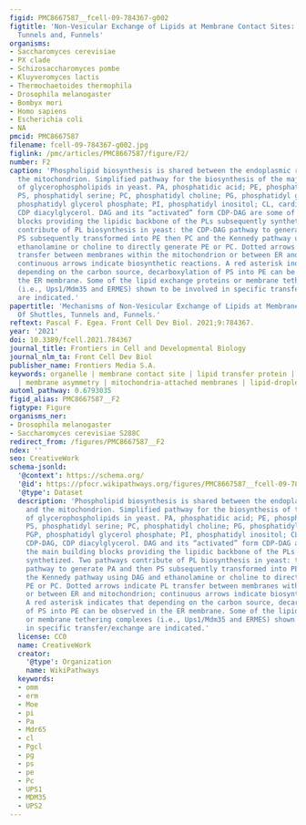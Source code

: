 ```yaml
---
figid: PMC8667587__fcell-09-784367-g002
figtitle: 'Non-Vesicular Exchange of Lipids at Membrane Contact Sites: Of Shuttles,
  Tunnels and, Funnels'
organisms:
- Saccharomyces cerevisiae
- PX clade
- Schizosaccharomyces pombe
- Kluyveromyces lactis
- Thermochaetoides thermophila
- Drosophila melanogaster
- Bombyx mori
- Homo sapiens
- Escherichia coli
- NA
pmcid: PMC8667587
filename: fcell-09-784367-g002.jpg
figlink: /pmc/articles/PMC8667587/figure/F2/
number: F2
caption: 'Phospholipid biosynthesis is shared between the endoplasmic reticulum and
  the mitochondrion. Simplified pathway for the biosynthesis of the major classes
  of glycerophospholipids in yeast. PA, phosphatidic acid; PE, phosphatidyl ethanolamine;
  PS, phosphatidyl serine; PC, phosphatidyl choline; PG, phosphatidyl glycerol; PGP,
  phosphatidyl glycerol phosphate; PI, phosphatidyl inositol; CL, cardiolipin. CDP-DAG,
  CDP diacylglycerol. DAG and its “activated” form CDP-DAG are some of the main building
  blocks providing the lipidic backbone of the PLs subsequently synthetized. Two pathways
  contribute of PL biosynthesis in yeast: the CDP-DAG pathway to generate PA and then
  PS subsequently transformed into PE then PC and the Kennedy pathway using DAG and
  ethanolamine or choline to directly generate PE or PC. Dotted arrows indicate PL
  transfer between membranes within the mitochondrion or between ER and mitochondrion;
  continuous arrows indicate biosynthetic reactions. A red asterisk indicates that
  depending on the carbon source, decarboxylation of PS into PE can be observed in
  the ER membrane. Some of the lipid exchange proteins or membrane tethering complexes
  (i.e., Ups1/Mdm35 and ERMES) shown to be involved in specific transfer/exchange
  are indicated.'
papertitle: 'Mechanisms of Non-Vesicular Exchange of Lipids at Membrane Contact Sites:
  Of Shuttles, Tunnels and, Funnels.'
reftext: Pascal F. Egea. Front Cell Dev Biol. 2021;9:784367.
year: '2021'
doi: 10.3389/fcell.2021.784367
journal_title: Frontiers in Cell and Developmental Biology
journal_nlm_ta: Front Cell Dev Biol
publisher_name: Frontiers Media S.A.
keywords: organelle | membrane contact site | lipid transfer protein | lipid distribution
  | membrane asymmetry | mitochondria-attached membranes | lipid-droplet | autophagy
automl_pathway: 0.6793035
figid_alias: PMC8667587__F2
figtype: Figure
organisms_ner:
- Drosophila melanogaster
- Saccharomyces cerevisiae S288C
redirect_from: /figures/PMC8667587__F2
ndex: ''
seo: CreativeWork
schema-jsonld:
  '@context': https://schema.org/
  '@id': https://pfocr.wikipathways.org/figures/PMC8667587__fcell-09-784367-g002.html
  '@type': Dataset
  description: 'Phospholipid biosynthesis is shared between the endoplasmic reticulum
    and the mitochondrion. Simplified pathway for the biosynthesis of the major classes
    of glycerophospholipids in yeast. PA, phosphatidic acid; PE, phosphatidyl ethanolamine;
    PS, phosphatidyl serine; PC, phosphatidyl choline; PG, phosphatidyl glycerol;
    PGP, phosphatidyl glycerol phosphate; PI, phosphatidyl inositol; CL, cardiolipin.
    CDP-DAG, CDP diacylglycerol. DAG and its “activated” form CDP-DAG are some of
    the main building blocks providing the lipidic backbone of the PLs subsequently
    synthetized. Two pathways contribute of PL biosynthesis in yeast: the CDP-DAG
    pathway to generate PA and then PS subsequently transformed into PE then PC and
    the Kennedy pathway using DAG and ethanolamine or choline to directly generate
    PE or PC. Dotted arrows indicate PL transfer between membranes within the mitochondrion
    or between ER and mitochondrion; continuous arrows indicate biosynthetic reactions.
    A red asterisk indicates that depending on the carbon source, decarboxylation
    of PS into PE can be observed in the ER membrane. Some of the lipid exchange proteins
    or membrane tethering complexes (i.e., Ups1/Mdm35 and ERMES) shown to be involved
    in specific transfer/exchange are indicated.'
  license: CC0
  name: CreativeWork
  creator:
    '@type': Organization
    name: WikiPathways
  keywords:
  - omm
  - erm
  - Moe
  - pi
  - Pa
  - Mdr65
  - cl
  - Pgcl
  - pg
  - ps
  - pe
  - Pc
  - UPS1
  - MDM35
  - UPS2
---
```

